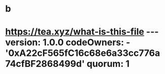 # b
# https://tea.xyz/what-is-this-file --- version: 1.0.0 codeOwners:   - '0xA22cF565fC16c68e6a33cc776a74cfBF2868499d' quorum: 1
